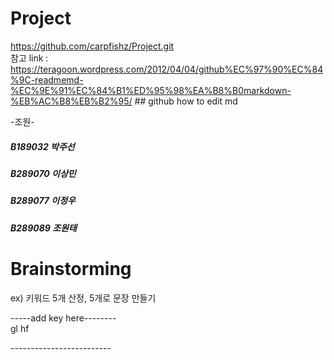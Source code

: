 # Project


https://github.com/carpfishz/Project.git<br>
참고 link : https://teragoon.wordpress.com/2012/04/04/github%EC%97%90%EC%84%9C-readmemd-%EC%9E%91%EC%84%B1%ED%95%98%EA%B8%B0markdown-%EB%AC%B8%EB%B2%95/    ## github  how to edit md

-조원-
<h5>B189032 박주선</h5>
<h5>B289070 이상민</h5>
<h5>B289077 이정우</h5>
<h5>B289089 조원태</h5>


<h1>Brainstorming</h1>
ex) 키워드 5개 산정, 5개로 문장 만들기<br>

-----add key here--------<br>
gl hf<br>



-------------------------<br>
